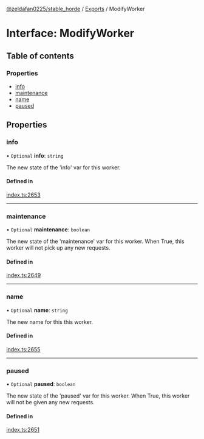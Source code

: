 [@zeldafan0225/stable_horde](../README.md) / [Exports](../modules.md) / ModifyWorker

# Interface: ModifyWorker

## Table of contents

### Properties

- [info](ModifyWorker.md#info)
- [maintenance](ModifyWorker.md#maintenance)
- [name](ModifyWorker.md#name)
- [paused](ModifyWorker.md#paused)

## Properties

### info

• `Optional` **info**: `string`

The new state of the 'info' var for this worker.

#### Defined in

[index.ts:2653](https://github.com/ZeldaFan0225/stable_horde/blob/ca96654/index.ts#L2653)

___

### maintenance

• `Optional` **maintenance**: `boolean`

The new state of the 'maintenance' var for this worker. When True, this worker will not pick up any new requests.

#### Defined in

[index.ts:2649](https://github.com/ZeldaFan0225/stable_horde/blob/ca96654/index.ts#L2649)

___

### name

• `Optional` **name**: `string`

The new name for this this worker.

#### Defined in

[index.ts:2655](https://github.com/ZeldaFan0225/stable_horde/blob/ca96654/index.ts#L2655)

___

### paused

• `Optional` **paused**: `boolean`

The new state of the 'paused' var for this worker. When True, this worker will not be given any new requests.

#### Defined in

[index.ts:2651](https://github.com/ZeldaFan0225/stable_horde/blob/ca96654/index.ts#L2651)
